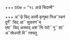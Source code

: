 +++
title = "१८ अज्रे चिदस्मै"

+++
अ᳓ज्रे चिद् अस्मै कृणुथा निअ᳓ञ्चनं  
दुर्गे᳓ चिद् आ᳓ सुसरण᳓म्  
एषा᳓ चिद् अस्माद् अश᳓निः परो᳓ नु᳓ सा᳓  
अ᳓स्रेधन्ती वि᳓ नश्यतु